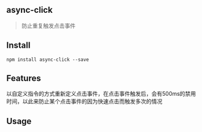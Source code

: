 ## async-click
> 防止重复触发点击事件

## Install
`npm install async-click --save`

## Features
以自定义指令的方式重新定义点击事件，在点击事件触发后，会有500ms的禁用时间，以此来防止某个点击事件的因为快速点击而触发多次的情况

## Usage
```
```